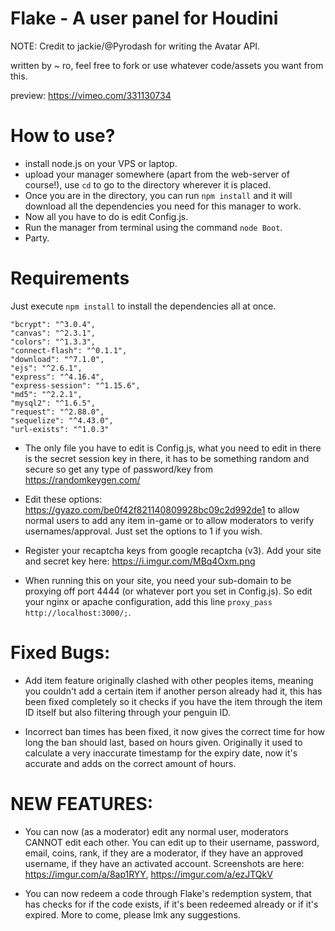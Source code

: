 # Flake - A user panel for Houdini

NOTE: Credit to jackie/@Pyrodash for writing the Avatar API. 

written by ~ ro, feel free to fork or use whatever code/assets you want from this.

preview: https://vimeo.com/331130734

# How to use?


 - install node.js on your VPS or laptop.
 - upload your manager somewhere (apart from the web-server of course!), use `cd` to go to the directory wherever it is placed. 
 - Once you are in the directory, you can run `npm install` and it will download all the dependencies you need for this manager to work. 
 - Now all you have to do is edit Config.js.
 - Run the manager from terminal using the command `node Boot`. 
 - Party.

# Requirements

Just execute `npm install` to install the dependencies all at once.
    
    
    "bcrypt": "^3.0.4",
    "canvas": "^2.3.1",
    "colors": "^1.3.3",
    "connect-flash": "^0.1.1",
    "download": "^7.1.0",
    "ejs": "^2.6.1",
    "express": "^4.16.4",
    "express-session": "^1.15.6",
    "md5": "^2.2.1",
    "mysql2": "^1.6.5",
    "request": "^2.88.0",
    "sequelize": "^4.43.0",
    "url-exists": "^1.0.3"


- The only file you have to edit is Config.js, what you need to edit in there is the secret session key in there, it has to be something random and secure so get any type of password/key from https://randomkeygen.com/ 

- Edit these options: https://gyazo.com/be0f42f821140809928bc09c2d992de1 to allow normal users to add any item in-game or to allow moderators to verify usernames/approval. Just set the options to 1 if you wish.


- Register your recaptcha keys from google recaptcha (v3). Add your site and secret key here: https://i.imgur.com/MBq4Oxm.png

- When running this on your site, you need your sub-domain to be proxying off port 4444 (or whatever port you set in Config.js). So edit your nginx or apache configuration, add this line `proxy_pass http://localhost:3000/;`.


# Fixed Bugs: 

 - Add item feature originally clashed with other peoples items, meaning you couldn't add a certain item if another person already had it, this has been fixed completely so it checks if you have the item through the item ID itself but also filtering through your penguin ID.

- Incorrect ban times has been fixed, it now gives the correct time for how long the ban should last, based on hours given. Originally it used to calculate a very inaccurate timestamp for the expiry date, now it's accurate and adds on the correct amount of hours.

# NEW FEATURES: 

 - You can now (as a moderator) edit any normal user, moderators CANNOT edit each other. You can edit up to their username, password, email, coins, rank, if they are a moderator, if they have an approved username, if they have an activated account. Screenshots are here: https://imgur.com/a/8ap1RYY, https://imgur.com/a/ezJTQkV

- You can now redeem a code through Flake's redemption system, that has checks for if the code exists, if it's been redeemed already or if it's expired. More to come, please lmk any suggestions.

